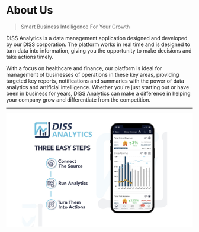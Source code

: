 # About Us

> Smart Business Intelligence For Your Growth

<p>
DISS Analytics is a data management application designed and developed by our DISS corporation. The platform works in real time and is designed to turn data into information, giving you the opportunity to make decisions and take actions timely.
</p>

<p>
 With a focus on healthcare and finance, our platform is ideal for management of businesses of operations in these key areas, providing targeted key reports, notifications and summaries with the power of data analytics and artificial intelligence. Whether you're just starting out or have been in business for years, DISS Analytics can make a difference in helping your company grow and differentiate from the competition.
</p>

<hr>
<img src="_media/About Us Update 2.jpg" alt="Preview DISS Analytics" class="img-responsive">
